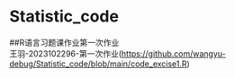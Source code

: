 # Statistic_code
##R语言习题课作业第一次作业  
王羽-2023102296-第一次作业(https://github.com/wangyu-debug/Statistic_code/blob/main/code_excise1.R)
